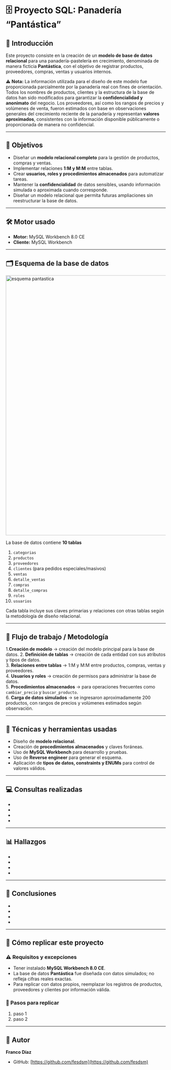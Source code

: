 # 🗄️ Proyecto SQL: Panadería “Pantástica”

## 📖 Introducción

Este proyecto consiste en la creación de un **modelo de base de datos relacional** para una panadería-pastelería en crecimiento, denominada de manera ficticia **Pantástica**, con el objetivo de registrar productos, proveedores, compras, ventas y usuarios internos.  

⚠️ **Nota:** La información utilizada para el diseño de este modelo fue proporcionada parcialmente por la panadería real con fines de orientación. Todos los nombres de productos, clientes y la estructura de la base de datos han sido modificados para garantizar la **confidencialidad y anonimato** del negocio. Los proveedores, así como los rangos de precios y volúmenes de venta, fueron estimados con base en observaciones generales del crecimiento reciente de la panadería y representan **valores aproximados**, consistentes con la información disponible públicamente o proporcionada de manera no confidencial.

---

## 🎯 Objetivos

- Diseñar un **modelo relacional completo** para la gestión de productos, compras y ventas.  
- Implementar relaciones **1:M y M:M** entre tablas.  
- Crear **usuarios, roles y procedimientos almacenados** para automatizar tareas.  
- Mantener la **confidencialidad** de datos sensibles, usando información simulada o aproximada cuando corresponde.
- Diseñar un modelo relacional que permita futuras ampliaciones sin reestructurar la base de datos.

---

## 🛠️ Motor usado

- **Motor:** MySQL Workbench 8.0 CE  
- **Cliente:** MySQL Workbench  

---

## 🗂️ Esquema de la base de datos


<img width="952" height="820" alt="esquema pantastica" src="https://github.com/user-attachments/assets/7cdcdc0d-6b4c-4cf7-94ca-31c9ee0f06d9" />



La base de datos contiene **10 tablas**  
1. `categorias`  
2. `productos`  
3. `proveedores`  
4. `clientes` (para pedidos especiales/masivos)  
5. `ventas`  
6. `detalle_ventas`  
7. `compras`  
8. `detalle_compras`  
9. `roles`  
10. `usuarios`  

Cada tabla incluye sus claves primarias y relaciones con otras tablas según la metodología de diseño relacional.

---

## 🔄 Flujo de trabajo / Metodología

1.**Creación de modelo** → creación del modelo principal para la base de datos.
2. **Definición de tablas** → creación de cada entidad con sus atributos y tipos de datos.  
3. **Relaciones entre tablas** → 1:M y M:M entre productos, compras, ventas y proveedores.  
4. **Usuarios y roles** → creación de permisos para administrar la base de datos.  
5. **Procedimientos almacenados** → para operaciones frecuentes como `cambiar_precio` y `buscar_producto`.  
6. **Carga de datos simulados** → se ingresaron aproximadamente 200 productos, con rangos de precios y volúmenes estimados según observación.

---

## 🧰 Técnicas y herramientas usadas

- Diseño de **modelo relacional**.  
- Creación de **procedimientos almacenados** y claves foráneas.  
- Uso de **MySQL Workbench** para desarrollo y pruebas.
- Uso de **Reverse engineer** para generar el esquema. 
- Aplicación de **tipos de datos, constraints y ENUMs** para control de valores válidos.  

---

## 💻 Consultas realizadas
-
-
-
-

---

## 📊 Hallazgos
-
-
-
-

---

## 📝 Conclusiones
-
-
-
-

---

## 🚀 Cómo replicar este proyecto

### ⚠️ Requisitos y excepciones

- Tener instalado **MySQL Workbench 8.0 CE**.
- La base de datos **Pantástica** fue diseñada con datos simulados; no refleja cifras reales exactas.  
- Para replicar con datos propios, reemplazar los registros de productos, proveedores y clientes por información válida.

### 📝 Pasos para replicar
1. paso 1
2. paso 2

---

## 📌 Autor
**Franco Díaz**  
- GitHub: [https://github.com/fesdsm](https://github.com/fesdsm)
